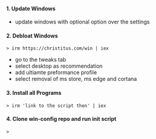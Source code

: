 #### 1. Update Windows

- update windows with optional option over the settings

#### 2. Debloat Windows

```
> irm https://christitus.com/win | iex
```

- go to the tweaks tab
- select desktop as recommendation
- add ultiamte preformance profile
- select removal of ms store, ms edge and cortana

#### 3. Install all Programs

```
> irm 'link to the script then' | iex
```

#### 4. Clone win-config repo and run init script

```
> 
```